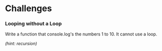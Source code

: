 # Challenges

### Looping without a Loop
Write a function that console.log's the numbers 1 to 10.
It cannot use a loop.

*(hint: recursion)*



